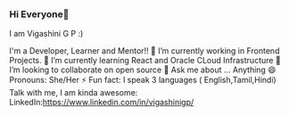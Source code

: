 ### Hi Everyone👋 
I am Vigashini G P :) 

I'm a Developer, Learner and Mentor!!
🔭 I’m currently working in Frontend Projects.
🌱 I’m currently learning React and Oracle CLoud Infrastructure
👯 I’m looking to collaborate on open source
💬 Ask me about ... Anything
😄 Pronouns: She/Her
⚡ Fun fact: I speak 3 languages ( English,Tamil,Hindi)
Talk with me, I am kinda awesome:
LinkedIn:https://www.linkedin.com/in/vigashinigp/


